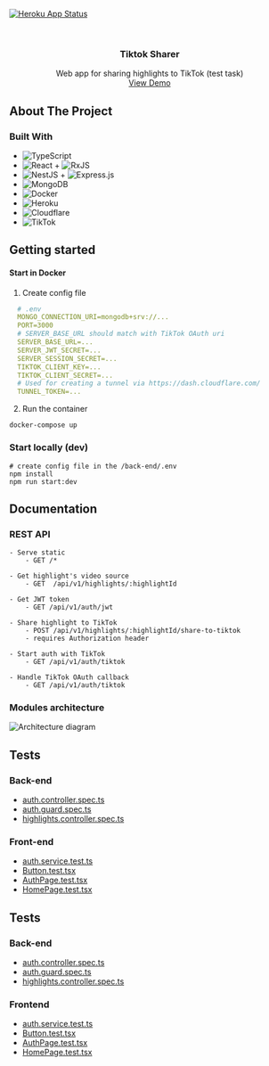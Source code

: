[![Heroku App Status](http://heroku-shields.herokuapp.com/tiktok-sharer)](https://tiktok-sharer.herokuapp.com)


<br />
<div align="center">
<h3 align="center">Tiktok Sharer</h3>
<p align="center">
  Web app for sharing highlights to TikTok (test task)
  <br />
  <a href="https://tiktok-sharer.herokuapp.com/">View Demo</a>
</p>
</div>


## About The Project
### Built With
* ![TypeScript](https://img.shields.io/badge/typescript-%23007ACC.svg?style=for-the-badge&logo=typescript&logoColor=white)
* ![React](https://img.shields.io/badge/React-20232A?style=for-the-badge&logo=react&logoColor=61DAFB) + ![RxJS](https://img.shields.io/badge/rxjs-%23B7178C.svg?style=for-the-badge&logo=reactivex&logoColor=white)
* ![NestJS](https://img.shields.io/badge/nestjs-%23E0234E.svg?style=for-the-badge&logo=nestjs&logoColor=white) + ![Express.js](https://img.shields.io/badge/express.js-%23404d59.svg?style=for-the-badge&logo=express&logoColor=%2361DAFB)
* ![MongoDB](https://img.shields.io/badge/MongoDB-%234ea94b.svg?style=for-the-badge&logo=mongodb&logoColor=white)
* ![Docker](https://img.shields.io/badge/docker-%230db7ed.svg?style=for-the-badge&logo=docker&logoColor=white)
* ![Heroku](https://img.shields.io/badge/heroku-%23430098.svg?style=for-the-badge&logo=heroku&logoColor=white)
* ![Cloudflare](https://img.shields.io/badge/Cloudflare-F38020?style=for-the-badge&logo=Cloudflare&logoColor=white)
* ![TikTok](https://img.shields.io/badge/TikTok-%23000000.svg?style=for-the-badge&logo=TikTok&logoColor=white)


## Getting started
#### Start in Docker
1) Create config file
```yaml
  # .env 
  MONGO_CONNECTION_URI=mongodb+srv://...
  PORT=3000
  # SERVER_BASE_URL should match with TikTok OAuth uri
  SERVER_BASE_URL=...
  SERVER_JWT_SECRET=...
  SERVER_SESSION_SECRET=...
  TIKTOK_CLIENT_KEY=...
  TIKTOK_CLIENT_SECRET=...
  # Used for creating a tunnel via https://dash.cloudflare.com/
  TUNNEL_TOKEN=...
```
2) Run the container
```shell
docker-compose up 
```

### Start locally (dev)
```shell
# create config file in the /back-end/.env
npm install
npm run start:dev
```

## Documentation
### REST API
```
- Serve static
    - GET /*

- Get highlight's video source
    - GET  /api/v1/highlights/:highlightId

- Get JWT token
    - GET /api/v1/auth/jwt

- Share highlight to TikTok
    - POST /api/v1/highlights/:highlightId/share-to-tiktok
    - requires Authorization header

- Start auth with TikTok
    - GET /api/v1/auth/tiktok
 
- Handle TikTok OAuth callback
    - GET /api/v1/auth/tiktok
```

### Modules architecture
![Architecture diagram](https://drive.google.com/uc?id=1AptOEx5wJ9Vyfuw9EK3B5t1dvvMMPeXI)

## Tests
### Back-end
- [auth.controller.spec.ts](./back-end/apps/tiktok-sharer/src/auth/controllers/auth.controller.spec.ts)
- [auth.guard.spec.ts](./back-end/apps/tiktok-sharer/src/auth/guards/auth.guard.spec.ts)
- [highlights.controller.spec.ts](./back-end/apps/tiktok-sharer/src/highlights/controllers/highlights.controller.spec.ts)

### Front-end
- [auth.service.test.ts](./front-end/src/services/auth.service.test.ts)
- [Button.test.tsx](./front-end/src/components/Button/Button.test.tsx)
- [AuthPage.test.tsx](./front-end/src/pages/AuthPage/AuthPage.test.tsx)
- [HomePage.test.tsx](./front-end/src/pages/HomePage/HomePage.test.tsx)

## Tests
### Back-end
- [auth.controller.spec.ts](./back-end/apps/tiktok-sharer/src/auth/controllers/auth.controller.spec.ts)
- [auth.guard.spec.ts](./back-end/apps/tiktok-sharer/src/auth/guards/auth.guard.spec.ts)
- [highlights.controller.spec.ts](./back-end/apps/tiktok-sharer/src/highlights/controllers/highlights.controller.spec.ts)

### Frontend
- [auth.service.test.ts](./front-end/src/services/auth.service.test.ts)
- [Button.test.tsx](./front-end/src/components/Button/Button.test.tsx)
- [AuthPage.test.tsx](./front-end/src/pages/AuthPage/AuthPage.test.tsx)
- [HomePage.test.tsx](./front-end/src/pages/HomePage/HomePage.test.tsx)
